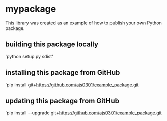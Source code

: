 # mypackage
This library was created as an example of how to publish your own Python package.

## building this package locally
'python setup.py sdist'

## installing this package from GitHub
'pip install git+https://github.com/ajs0301/example_package.git

## updating this package from GitHub
'pip install --upgrade git+https://github.com/ajs0301/example_package.git

